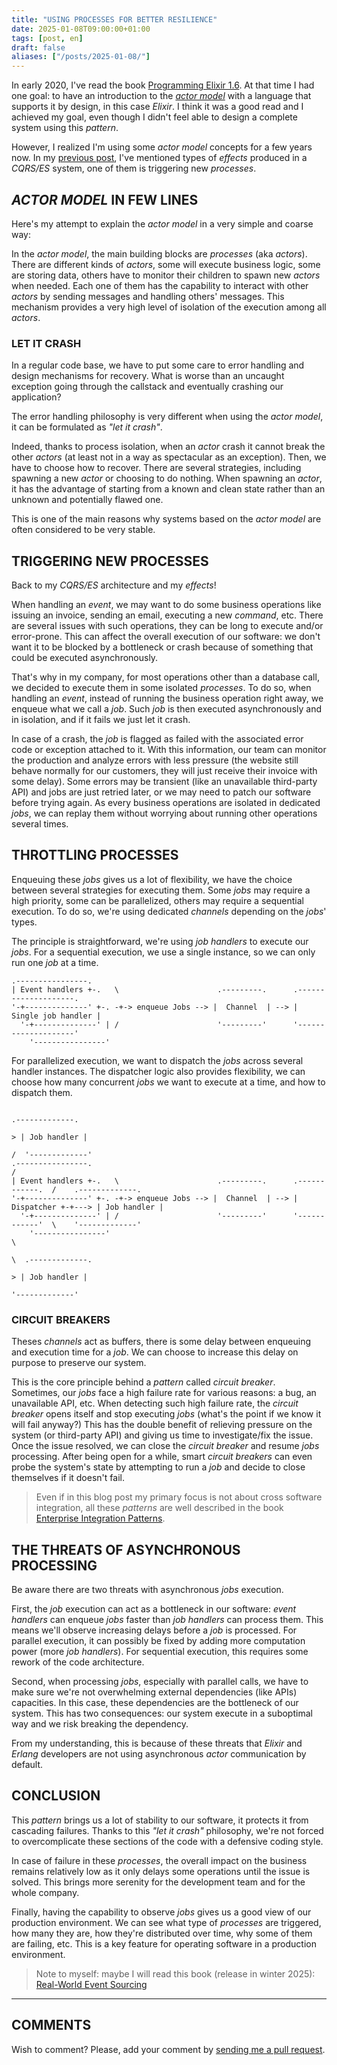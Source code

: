 ```yaml
---
title: "USING PROCESSES FOR BETTER RESILIENCE"
date: 2025-01-08T09:00:00+01:00
tags: [post, en]
draft: false
aliases: ["/posts/2025-01-08/"]
---
```


In early 2020, I've read the book [Programming Elixir 1.6](https://pragprog.com/titles/elixir16/programming-elixir-1-6/). At that time I had one goal: to have an introduction to the _[actor model](https://en.wikipedia.org/wiki/Actor_model)_ with a language that supports it by design, in this case _Elixir_. I think it was a good read and I achieved my goal, even though I didn't feel able to design a complete system using this _pattern_.  

However, I realized I'm using some _actor model_ concepts for a few years now. In my [previous post](/posts/2024-12-18), I've mentioned types of _effects_ produced in a _CQRS/ES_ system, one of them is triggering new _processes_.  

## _ACTOR MODEL_ IN FEW LINES

Here's my attempt to explain the _actor model_ in a very simple and coarse way:  

In the _actor model_, the main building blocks are _processes_ (aka _actors_). There are different kinds of _actors_, some will execute business logic, some are storing data, others have to monitor their children to spawn new _actors_ when needed. Each one of them has the capability to interact with other _actors_ by sending messages and handling others' messages. This mechanism provides a very high level of isolation of the execution among all _actors_.  

### LET IT CRASH

In a regular code base, we have to put some care to error handling and design mechanisms for recovery. What is worse than an uncaught exception going through the callstack and eventually crashing our application?  

The error handling philosophy is very different when using the _actor model_, it can be formulated as _"let it crash"_.  

Indeed, thanks to process isolation, when an _actor_ crash it cannot break the other _actors_ (at least not in a way as spectacular as an exception). Then, we have to choose how to recover. There are several strategies, including spawning a new _actor_ or choosing to do nothing. When spawning an _actor_, it has the advantage of starting from a known and clean state rather than an unknown and potentially flawed one.  

This is one of the main reasons why systems based on the _actor model_ are often considered to be very stable.

## TRIGGERING NEW PROCESSES

Back to my _CQRS/ES_ architecture and my _effects_!  

When handling an _event_, we may want to do some business operations like issuing an invoice, sending an email, executing a new _command_, etc. There are several issues with such operations, they can be long to execute and/or error-prone. This can affect the overall execution of our software: we don't want it to be blocked by a bottleneck or crash because of something that could be executed asynchronously.  

That's why in my company, for most operations other than a database call, we decided to execute them in some isolated _processes_. To do so, when handling an _event_, instead of running the business operation right away, we enqueue what we call a _job_. Such _job_ is then executed asynchronously and in isolation, and if it fails we just let it crash.  

In case of a crash, the _job_ is flagged as failed with the associated error code or exception attached to it. With this information, our team can monitor the production and analyze errors with less pressure (the website still behave normally for our customers, they will just receive their invoice with some delay). Some errors may be transient (like an unavailable third-party API) and jobs are just retried later, or we may need to patch our software before trying again. As every business operations are isolated in dedicated _jobs_, we can replay them without worrying about running other operations several times.  

## THROTTLING PROCESSES

Enqueuing these _jobs_ gives us a lot of flexibility, we have the choice between several strategies for executing them. Some _jobs_ may require a high priority, some can be parallelized, others may require a sequential execution. To do so, we're using dedicated _channels_ depending on the _jobs_' types.

The principle is straightforward, we're using _job handlers_ to execute our _jobs_. For a sequential execution, we use a single instance, so we can only run one _job_ at a time.  

```goat
.----------------.              
| Event handlers +-.   \                      .---------.      .--------------------.
'-+--------------' +-. -+-> enqueue Jobs --> |  Channel  | --> | Single job handler |
  '-+--------------' | /                      '---------'      '--------------------'
    '----------------'
```

For parallelized execution, we want to dispatch the _jobs_ across several handler instances. The dispatcher logic also provides flexibility, we can choose how many concurrent _jobs_ we want to execute at a time, and how to dispatch them.

```goat
                                                                                    .-------------.
                                                                                  > | Job handler |
                                                                                 /  '-------------'
.----------------.                                                              / 
| Event handlers +-.   \                      .---------.      .------------.  /    .-------------.
'-+--------------' +-. -+-> enqueue Jobs --> |  Channel  | --> | Dispatcher +-+---> | Job handler |
  '-+--------------' | /                      '---------'      '------------'  \    '-------------'
    '----------------'                                                          \  
                                                                                 \  .-------------.
                                                                                  > | Job handler |
                                                                                    '-------------'
```

### CIRCUIT BREAKERS

Theses _channels_ act as buffers, there is some delay between enqueuing and execution time for a _job_. We can choose to increase this delay on purpose to preserve our system.  

This is the core principle behind a _pattern_ called _circuit breaker_. Sometimes, our _jobs_ face a high failure rate for various reasons: a bug, an unavailable API, etc. When detecting such high failure rate, the _circuit breaker_ opens  itself and stop executing _jobs_ (what's the point if we know it will fail anyway?) This has the double benefit of relieving pressure on the system (or third-party API) and giving us time to investigate/fix the issue. Once the issue resolved, we can close the _circuit breaker_ and resume _jobs_ processing. After being open for a while, smart _circuit breakers_ can even probe the system's state by attempting to run a _job_ and decide to close themselves if it doesn't fail.  

> Even if in this blog post my primary focus is not about cross software integration, all these _patterns_ are well described in the book [Enterprise Integration Patterns](https://martinfowler.com/books/eip.html).  

## THE THREATS OF ASYNCHRONOUS PROCESSING

Be aware there are two threats with asynchronous _jobs_ execution.  

First, the _job_ execution can act as a bottleneck in our software: _event handlers_ can enqueue _jobs_ faster than _job handlers_ can process them. This means we'll observe increasing delays before a _job_ is processed. For parallel execution, it can possibly be fixed by adding more computation power (more _job handlers_). For sequential execution, this requires some rework of the code architecture.

Second, when processing _jobs_, especially with parallel calls, we have to make sure we're not overwhelming external dependencies (like APIs) capacities. In this case, these dependencies are the bottleneck of our system. This has two consequences: our system execute in a suboptimal way and we risk breaking the dependency.  

From my understanding, this is because of these threats that _Elixir_ and _Erlang_ developers are not using asynchronous _actor_ communication by default.  

## CONCLUSION

This _pattern_ brings us a lot of stability to our software, it protects it from cascading failures. Thanks to this _"let it crash"_ philosophy, we're not forced to overcomplicate these sections of the code with a defensive coding style.  

In case of failure in these _processes_, the overall impact on the business remains relatively low as it only delays some operations until the issue is solved. This brings more serenity for the development team and for the whole company.  

Finally, having the capability to observe _jobs_ gives us a good view of our production environment. We can see what type of _processes_ are triggered, how many they are, how they're distributed over time, why some of them are failing, etc. This is a key feature for operating software in a production environment.

> Note to myself: maybe I will read this book (release in winter 2025): [Real-World Event Sourcing](https://pragprog.com/titles/khpes/real-world-event-sourcing/)

---

## COMMENTS

<!--Add your comment here-->

Wish to comment? Please, add your comment by [sending me a pull request](https://github.com/RomainTrm/Blog?tab=readme-ov-file#how-to-comment).
